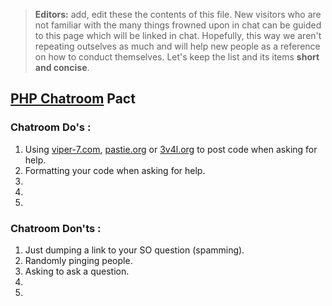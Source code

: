 > **Editors:** add, edit these the contents of this file. New visitors who are not familiar with the many things frowned upon in chat can be guided to this page which will be linked in chat. Hopefully, this way we aren't repeating outselves as much and will help new people as a reference on how to conduct themselves. Let's keep the list and its items **short and concise**.

## [PHP Chatroom](http://chat.stackoverflow.com/rooms/11/php) Pact

### Chatroom Do's :
 1. Using [viper-7.com](http://codepad.viper-7.com), [pastie.org](http://pastie.org/) or [3v4l.org](http://3v4l.org/) to post code when asking for help.
 2. Formatting your code when asking for help.
 3. 
 4. 
 5. 

### Chatroom Don'ts :
 1. Just dumping a link to your SO question (spamming).
 2. Randomly pinging people.
 3. Asking to ask a question.
 4. 
 5. 

 

